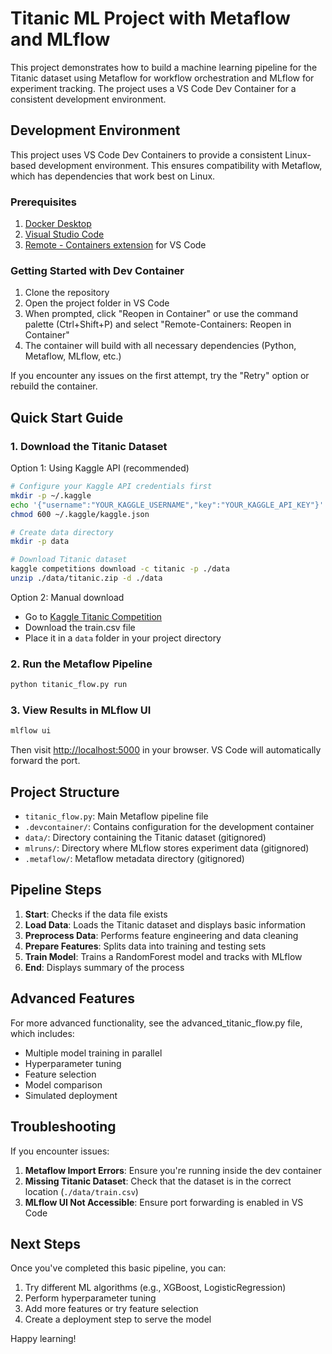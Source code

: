 # Titanic ML Project with Metaflow and MLflow

This project demonstrates how to build a machine learning pipeline for the Titanic dataset using Metaflow for workflow orchestration and MLflow for experiment tracking. The project uses a VS Code Dev Container for a consistent development environment.

## Development Environment

This project uses VS Code Dev Containers to provide a consistent Linux-based development environment. This ensures compatibility with Metaflow, which has dependencies that work best on Linux.

### Prerequisites

1. [Docker Desktop](https://www.docker.com/products/docker-desktop)
2. [Visual Studio Code](https://code.visualstudio.com/)
3. [Remote - Containers extension](https://marketplace.visualstudio.com/items?itemName=ms-vscode-remote.remote-containers) for VS Code

### Getting Started with Dev Container

1. Clone the repository
2. Open the project folder in VS Code
3. When prompted, click "Reopen in Container" or use the command palette (Ctrl+Shift+P) and select "Remote-Containers: Reopen in Container"
4. The container will build with all necessary dependencies (Python, Metaflow, MLflow, etc.)

If you encounter any issues on the first attempt, try the "Retry" option or rebuild the container.

## Quick Start Guide

### 1. Download the Titanic Dataset

Option 1: Using Kaggle API (recommended)
```bash
# Configure your Kaggle API credentials first
mkdir -p ~/.kaggle
echo '{"username":"YOUR_KAGGLE_USERNAME","key":"YOUR_KAGGLE_API_KEY"}' > ~/.kaggle/kaggle.json
chmod 600 ~/.kaggle/kaggle.json

# Create data directory
mkdir -p data

# Download Titanic dataset
kaggle competitions download -c titanic -p ./data
unzip ./data/titanic.zip -d ./data
```

Option 2: Manual download
- Go to [Kaggle Titanic Competition](https://www.kaggle.com/c/titanic/data)
- Download the train.csv file
- Place it in a `data` folder in your project directory

### 2. Run the Metaflow Pipeline

```bash
python titanic_flow.py run
```

### 3. View Results in MLflow UI

```bash
mlflow ui
```
Then visit [http://localhost:5000](http://localhost:5000) in your browser. VS Code will automatically forward the port.

## Project Structure

- `titanic_flow.py`: Main Metaflow pipeline file
- `.devcontainer/`: Contains configuration for the development container
- `data/`: Directory containing the Titanic dataset (gitignored)
- `mlruns/`: Directory where MLflow stores experiment data (gitignored)
- `.metaflow/`: Metaflow metadata directory (gitignored)

## Pipeline Steps

1. **Start**: Checks if the data file exists
2. **Load Data**: Loads the Titanic dataset and displays basic information
3. **Preprocess Data**: Performs feature engineering and data cleaning
4. **Prepare Features**: Splits data into training and testing sets
5. **Train Model**: Trains a RandomForest model and tracks with MLflow
6. **End**: Displays summary of the process

## Advanced Features

For more advanced functionality, see the advanced_titanic_flow.py file, which includes:

- Multiple model training in parallel
- Hyperparameter tuning
- Feature selection
- Model comparison
- Simulated deployment

## Troubleshooting

If you encounter issues:

1. **Metaflow Import Errors**: Ensure you're running inside the dev container
2. **Missing Titanic Dataset**: Check that the dataset is in the correct location (`./data/train.csv`)
3. **MLflow UI Not Accessible**: Ensure port forwarding is enabled in VS Code

## Next Steps

Once you've completed this basic pipeline, you can:

1. Try different ML algorithms (e.g., XGBoost, LogisticRegression)
2. Perform hyperparameter tuning
3. Add more features or try feature selection
4. Create a deployment step to serve the model

Happy learning!